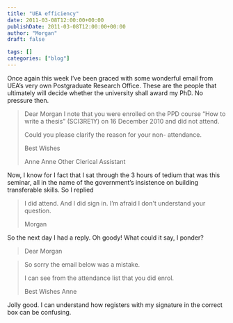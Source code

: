 ```yaml
---
title: "UEA efficiency"
date: 2011-03-08T12:00:00+00:00
publishDate: 2011-03-08T12:00:00+00:00
author: "Morgan"
draft: false

tags: []
categories: ["blog"]
---
```


Once again this week I’ve been graced with some wonderful email from UEA’s very own Postgraduate Research Office. These are the people that ultimately will decide whether the university shall award my PhD. No pressure then.

> Dear Morgan I note that you were enrolled on the PPD course “How to write a thesis” (SCI3RE1Y) on 16 December 2010 and did not attend.
>
> Could you please clarify the reason for your non- attendance.
>
> Best Wishes
>
> Anne
> Anne Other
> Clerical Assistant

*<names changed to protect the innocent>*

Now, I know for I fact that I sat through the 3 hours of tedium that was this seminar, all in the name of the government’s insistence on building transferable skills. So I replied

> I did attend. And I did sign in. I’m afraid I don't understand your question.
>
> Morgan

So the next day I had a reply. Oh goody! What could it say, I ponder?

> Dear Morgan

> So sorry the email below was a mistake.
>
> I can see from the attendance list that you did enrol.
>
> Best Wishes
> Anne

Jolly good. I can understand how registers with my signature in the correct box can be confusing.
